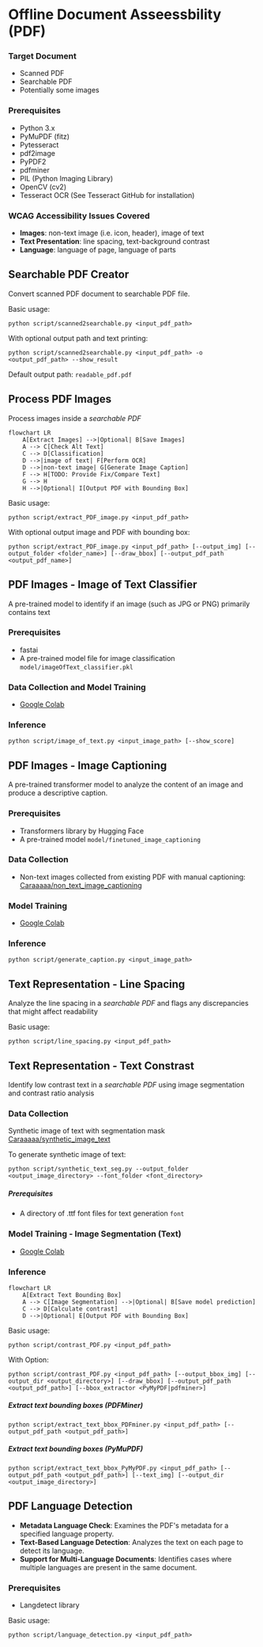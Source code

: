 
# Offline Document Asseessbility (PDF)

### Target Document
- Scanned PDF
- Searchable PDF
- Potentially some images

### Prerequisites
- Python 3.x
- PyMuPDF (fitz)
- Pytesseract
- pdf2image
- PyPDF2
- pdfminer
- PIL (Python Imaging Library)
- OpenCV (cv2)
- Tesseract OCR (See Tesseract GitHub for installation)

### WCAG Accessibility Issues Covered
- **Images**: non-text image (i.e. icon, header), image of text
- **Text Presentation**: line spacing, text-background contrast
- **Language**: language of page, language of parts

## Searchable PDF Creator
Convert scanned PDF document to searchable PDF file.

Basic usage:
```
python script/scanned2searchable.py <input_pdf_path>
```
With optional output path and text printing:
```
python script/scanned2searchable.py <input_pdf_path> -o <output_pdf_path> --show_result
```
Default output path: `readable_pdf.pdf` 

## Process PDF Images
Process images inside a *searchable PDF*

```mermaid
flowchart LR
    A[Extract Images] -->|Optional| B[Save Images]
    A --> C[Check Alt Text]
    C --> D[Classification]
    D -->|image of text| F[Perform OCR]
    D -->|non-text image| G[Generate Image Caption]
    F --> H[TODO: Provide Fix/Compare Text]
    G --> H
    H -->|Optional| I[Output PDF with Bounding Box]
```
Basic usage:
```
python script/extract_PDF_image.py <input_pdf_path>
```
With optional output image and PDF with bounding box:
```
python script/extract_PDF_image.py <input_pdf_path> [--output_img] [--output_folder <folder_name>] [--draw_bbox] [--output_pdf_path <output_pdf_name>]
```

## PDF Images - Image of Text Classifier 
A pre-trained model to identify if an image (such as JPG or PNG) primarily contains text
### Prerequisites
- fastai
- A pre-trained model file for image classification `model/imageOfText_classifier.pkl`
### Data Collection and Model Training
- [Google Colab](https://colab.research.google.com/drive/18ZZ99ZtyYH6SVsqaDlc3w9VwFjjC7aoE?usp=sharing)

### Inference
```
python script/image_of_text.py <input_image_path> [--show_score]
```

## PDF Images - Image Captioning
A pre-trained transformer model to analyze the content of an image and produce a descriptive caption. 
### Prerequisites
- Transformers library by Hugging Face
- A pre-trained model `model/finetuned_image_captioning`

### Data Collection
- Non-text images collected from existing PDF with manual captioning: [Caraaaaa/non_text_image_captioning](https://huggingface.co/datasets/Caraaaaa/non_text_image_captioning) 

### Model Training
- [Google Colab](https://colab.research.google.com/drive/1QYvXdi0V1AXqlBMR8MpyydNMnK_Vt4dU?usp=sharing)
### Inference
```
python script/generate_caption.py <input_image_path>
```

## Text Representation - Line Spacing
Analyze the line spacing in a *searchable PDF* and flags any discrepancies that might affect readability

Basic usage:
```
python script/line_spacing.py <input_pdf_path>

```

## Text Representation - Text Constrast  


Identify low contrast text in a *searchable PDF*  using image segmentation and contrast ratio analysis

### Data Collection
Synthetic image of text with segmentation mask [Caraaaaa/synthetic_image_text](https://huggingface.co/datasets/Caraaaaa/synthetic_image_text) 

To generate synthetic image of text:

```
python script/synthetic_text_seg.py --output_folder <output_image_directory> --font_folder <font_directory>
```
##### Prerequisites
- A directory of .ttf font files for text generation `font`

### Model Training - Image Segmentation (Text)
- [Google Colab](https://colab.research.google.com/drive/1_TSeRlUyB8-clkU3-rGBvxiUERcN78XT?usp=sharing)

### Inference
```mermaid
flowchart LR
    A[Extract Text Bounding Box]
    A --> C[Image Segmentation] -->|Optional| B[Save model prediction]
    C --> D[Calculate contrast]
    D -->|Optional| E[Output PDF with Bounding Box]
```
Basic usage:
```
python script/contrast_PDF.py <input_pdf_path>
```
With Option:
```
python script/contrast_PDF.py <input_pdf_path> [--output_bbox_img] [--output_dir <output_directory>] [--draw_bbox] [--output_pdf_path <output_pdf_path>] [--bbox_extractor <PyMyPDF|pdfminer>]

```
##### Extract text bounding boxes (PDFMiner)
```
python script/extract_text_bbox_PDFminer.py <input_pdf_path> [--output_pdf_path <output_pdf_path>]
```
##### Extract text bounding boxes (PyMuPDF)
```
python script/extract_text_bbox_PyMyPDF.py <input_pdf_path> [--output_pdf_path <output_pdf_path>] [--text_img] [--output_dir <output_image_directory>]
```


## PDF Language Detection
- **Metadata Language Check**: Examines the PDF's metadata for a specified language property.
- **Text-Based Language Detection**: Analyzes the text on each page to detect its language.
- **Support for Multi-Language Documents**: Identifies cases where multiple languages are present in the same document.
### Prerequisites
- Langdetect library

Basic usage:
```
python script/language_detection.py <input_pdf_path>
```